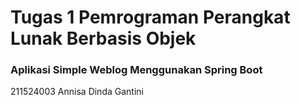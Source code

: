 # Tugas 1 Pemrograman Perangkat Lunak Berbasis Objek

### Aplikasi Simple Weblog Menggunakan Spring Boot
211524003 Annisa Dinda Gantini
